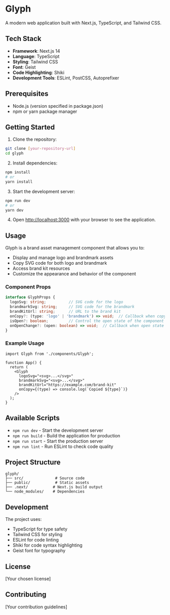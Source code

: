 # Glyph

A modern web application built with Next.js, TypeScript, and Tailwind CSS.

## Tech Stack

- **Framework**: Next.js 14
- **Language**: TypeScript
- **Styling**: Tailwind CSS
- **Font**: Geist
- **Code Highlighting**: Shiki
- **Development Tools**: ESLint, PostCSS, Autoprefixer

## Prerequisites

- Node.js (version specified in package.json)
- npm or yarn package manager

## Getting Started

1. Clone the repository:
```bash
git clone [your-repository-url]
cd glyph
```

2. Install dependencies:
```bash
npm install
# or
yarn install
```

3. Start the development server:
```bash
npm run dev
# or
yarn dev
```

4. Open [http://localhost:3000](http://localhost:3000) with your browser to see the application.

## Usage

Glyph is a brand asset management component that allows you to:
- Display and manage logo and brandmark assets
- Copy SVG code for both logo and brandmark
- Access brand kit resources
- Customize the appearance and behavior of the component

### Component Props

```typescript
interface GlyphProps {
  logoSvg: string;          // SVG code for the logo
  brandmarkSvg: string;     // SVG code for the brandmark
  brandKitUrl: string;      // URL to the brand kit
  onCopy?: (type: 'logo' | 'brandmark') => void;  // Callback when copying assets
  isOpen?: boolean;         // Control the open state of the component
  onOpenChange?: (open: boolean) => void;  // Callback when open state changes
}
```

### Example Usage

```tsx
import Glyph from './components/Glyph';

function App() {
  return (
    <Glyph
      logoSvg="<svg>...</svg>"
      brandmarkSvg="<svg>...</svg>"
      brandKitUrl="https://example.com/brand-kit"
      onCopy={(type) => console.log(`Copied ${type}`)}
    />
  );
}
```

## Available Scripts

- `npm run dev` - Start the development server
- `npm run build` - Build the application for production
- `npm run start` - Start the production server
- `npm run lint` - Run ESLint to check code quality

## Project Structure

```
glyph/
├── src/              # Source code
├── public/           # Static assets
├── .next/           # Next.js build output
└── node_modules/    # Dependencies
```

## Development

The project uses:
- TypeScript for type safety
- Tailwind CSS for styling
- ESLint for code linting
- Shiki for code syntax highlighting
- Geist font for typography

## License

[Your chosen license]

## Contributing

[Your contribution guidelines]
